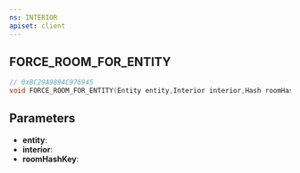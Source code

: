 ```yaml
---
ns: INTERIOR
apiset: client
---
```

## FORCE_ROOM_FOR_ENTITY

```c
// 0xBC29A9894C976945
void FORCE_ROOM_FOR_ENTITY(Entity entity,Interior interior,Hash roomHashKey);
```


## Parameters
* **entity**:
* **interior**:
* **roomHashKey**:



